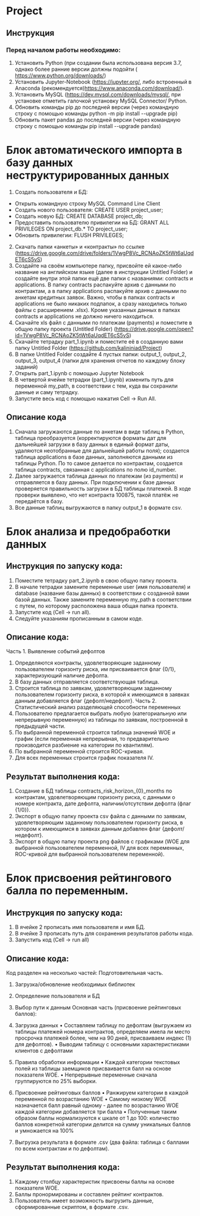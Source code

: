 # Project
## Инструкция
### Перед началом работы необходимо:
1.	Установить Python (при создании была использована версия 3.7, однако более ранние версии должны подойти ( https://www.python.org/downloads/)
2.	Установить Jupyter-Notebook (https://jupyter.org/, либо встроенный в Anaconda (рекомендуется)https://www.anaconda.com/download/). 
3.	Установить MySQL (https://dev.mysql.com/downloads/mysql/, при установке отметить галочкой установку MySQL Connector/ Python.
4.	Обновить команды pip до последней версии (через командную строку с помощью команды python -m pip install --upgrade pip)
5.	Обновить пакет pandas до последней версии (через командную строку с помощью команды pip install --upgrade pandas)
# Блок автоматического импорта в базу данных неструктурированных данных
1. Создать пользователя и БД:
  + Открыть командную строку MySQL Command Line Client
  + Создать нового пользователя: CREATE USER project_user;
  + Создать новую БД: CREATE DATABASE project_db;
  + Предоставить пользователю привилегии на БД: GRANT ALL PRIVILEGES ON project_db.* TO project_user;
  + Обновить привилегии: FLUSH PRIVILEGES;
2.	Скачать папки «анкеты» и «контракты» по ссылке (https://drive.google.com/drive/folders/1VwgP8Vc_RCNAoZK5tWt6aUqdET6cS5vS)
3.	Создайте на своём компьютере папку, присвойте ей какое-либо название на английском языке (далее в инструкции Untitled Folder) и создайте внутри этой папки ещё две папки с названиями: contracts и applications. В папку contracts распакуйте архив с данными по контрактам, а в папку applications распакуйте архив с данными по анкетам кредитных заявок. Важно, чтобы в папках contracts и applications не было никаких подпапок, а сразу находились только файлы с расширением .xlsx). Кроме указанных данных в папках contracts и applications не должно ничего находиться.
4.	Скачайте xls файл с данными по платежам (payments) и поместите в общую папку проекта (Untitled Folder) (https://drive.google.com/open?id=1VwgP8Vc_RCNAoZK5tWt6aUqdET6cS5vS)
5.	Скачайте тетрадку part_1.ipynb и поместите её в созданную вами папку Untitled Folder (https://github.com/kalininiad/Project)
6.	В папке Untitled Folder создайте 4 пустых папки: output_1, output_2, output_3, output_4 (папки для хранения отчетов по каждому блоку заданий) 
7.	Открыть part_1.ipynb с помощью Jupyter Notebook
8.	В четвертой ячейке тетрадки (part_1.ipynb) изменить путь для переменной my_path, в соответствии с тем, куда вы сохранили данные и саму тетрадку.
9.	Запустите весь код с помощью нажатия Cell -> Run All.
## Описание кода
1.	Сначала загружаются данные по анкетам в виде таблиц в Python, таблица  преобразуется (корректируются форматы дат для дальнейшей загрузки в базу данных в единый формат даты, удаляются неотобранные для дальнейшей работы поля); создается таблица applications в базе данных, заполняются данными из таблицы Python. По то самое делается по контрактам, создается таблица contracts, связанная с applications по полю id_number. 
2.	Далее загружается таблица данных по платежам (из payments) и отправляется в базу данных. При подключении к базе данных проверяется правильность загрузки в БД таблицы платежей. В ходе проверки выявлено, что нет контракта 100875, такой платёж не передаётся в базу. 
3.	Все данные таблиц выгружаются в папку output_1  в формате csv.

# Блок анализа и предобработки данных
## Инструкция по запуску кода:
1.	Поместите тетрадку part_2.ipynb в свою общую папку проекта.
2.	В начале тетрадки замените переменные user (имя пользователя) и database (название базы данных) в соответствии с созданной вами базой данных. Также замените переменную my_path в соответствии с путем, по которому расположена ваша общая папка проекта.
3.	Запустите код (Cell -> run all).
4.	Следуйте указаниям прописанным в самом коде.
## Описание кода:
Часть 1. Выявление событий дефолтов
1.	Определяются контракты, удовлетворяющие заданному пользователем горизонту риска, им присваивается флаг {0/1}, характеризующий наличие дефолта.
2.	 В базу данных отправляется соответствующая таблица.
3.	Строится таблица по заявкам, удовлетворяющим заданному пользователем горизонту риска, в которой к имеющимся в заявках данным добавляется флаг {дефолт/недефолт}.
Часть 2. Статистический анализ разделяющей способности переменных
1.	 Пользователю предлагается выбрать любую (категориальную или непрерывную переменную) из таблицы по заявкам, построенной в предыдущей части.
2.	По выбранной переменной строится таблица значений WOE и график (если переменная непрерывная, то предварительно производится разбиение на категории по квантилям).
3.	По выбранной переменной строится ROC-кривая.
4.	Для всех переменных строится график показателя IV.
## Результат выполнения кода:
1.	Создание в БД таблицы contracts_risk_horizon_{0}_months  по контрактам, удовлетворяющим горизонту риска, с данными о номере контракта, дате дефолта, наличии/отсутствии дефолта (флаг {1/0}).
2.	Экспорт в общую папку проекта csv файла с данными по заявкам, удовлетворяющим заданному пользователем горизонту риска, в котором к имеющимся в заявках данным добавлен флаг {дефолт/недефолт}.
3.	Экспорт в общую папку проекта png файлов с графиками (WOE для выбранной пользователем переменной, IV для всех переменных, ROC-кривой для выбранной пользователем переменной).

# Блок присвоения рейтингового балла по переменным.

## Инструкция по запуску кода:
1.	В ячейке 2 прописать имя пользователя и имя БД.
2.	В ячейке 3 прописать путь для сохранения результатов работы кода.
3.	Запустить код (Cell -> run all)

## Описание кода:
Код разделен на несколько частей:
Подготовительная часть.
1.	Загрузка/обновление необходимых библиотек 
2.	Определение пользователя и БД
3.	Выбор пути к данным
Основная часть (присвоение рейтинговых баллов):
1.	Загрузка данных 
•	Составляем таблицу по дефолтам (выгружаем из таблицы платежей номера контрактов, определяем имела ли место просрочка платежей более, чем на 90 дней, присваиваем индекс (1) для дефолтов).
•	Выводим таблицу с основными характеристиками клиентов с дефолтами
2.	Правила обработки информации
•	Каждой категории текстовых полей из таблицы заемщиков присваивается балл на основе показателя WOE.
•	Непрерывные переменные сначала группируются по 25% выборки.

3.	Присвоение рейтинговых баллов
•	Ранжируем категории в каждой переменной по возрастанию WOE
•	Самому низкому WOE назначается балл равный одному - далее по возрастанию WOE каждой категории добавляется три балла
•	Полученные таким образом баллы нормализуются к шкале от 1 до 100: количество баллов конкретной категории делится на сумму уникальных баллов и умножается на 100%

4.	Выгрузка результата в формате .csv (два файла: таблица с баллами по всем контрактам и по дефолтам).


## Результат выполнения кода:
1.	Каждому столбцу характеристик присвоены баллы на основе показателя WOE.
2.	Баллы пронормированы и составлен рейтинг контрактов.
3.	Пользователь имеет возможность выгрузить данные, сформированные скриптом, в формате .csv.

